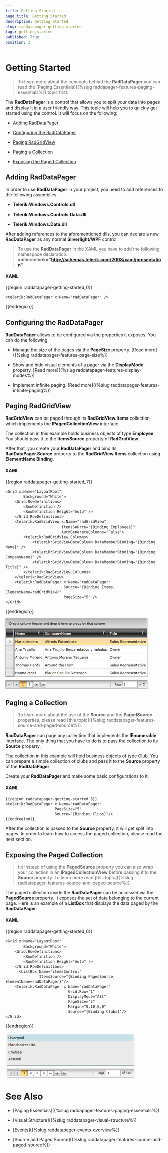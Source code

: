 ```yaml
---
title: Getting Started
page_title: Getting Started
description: Getting Started
slug: raddatapager-getting-started
tags: getting,started
published: True
position: 3
---
```


# Getting Started

>To learn more about the concepts behind the __RadDataPager__ you can read the [Paging Essentials]({%slug raddapager-features-paging-essentials%}) topic first.

The __RadDataPager__ is a control that allows you to split your data into pages and display it in a user friendly way. This topic will help you to quickly get started using the control. It will focus on the following:

* [Adding RadDataPager](#Creating_a_RadDataPager)

* [Configuring the RadDataPager](#Configuring_the_RadDataPager)

* [Paging RadGridView](#Paging_RadGridView)

* [Paging a Collection](#Paging_a_Collection)

* [Exposing the Paged Collection](#Exposing_the_Paged_Collection)

## Adding RadDataPager

In order to use __RadDataPager__ in your project, you need to add references to the following assemblies:

* __Telerik.Windows.Controls.dll__

* __Telerik.Windows.Controls.Data.dll__

* __Telerik.Windows.Data.dll__

After adding references to the aforementioned dlls, you can declare a new __RadDataPager__ as any normal __Silverlight/WPF__ control.

>To use the __RadDataPager__ in the XAML you have to add the following namespace declaration: __xmlns:telerik="http://schemas.telerik.com/2008/xaml/presentation"__ 

#### __XAML__

{{region raddatapager-getting-started_0}}

	<telerik:RadDataPager x:Name="radDataPager" />
{{endregion}}

## Configuring the RadDataPager

__RadDataPager__ allows to be configured via the properties it exposes. You can do the following:

* Manage the size of the pages via the __PageSize__ property. [Read more]({%slug raddatapager-features-page-size%})

* Show and hide visual elements of a pager via the __DisplayMode__ property. [Read more]({%slug raddatapager-features-display-modes%})

* Implement infinite paging. [Read more]({%slug raddatapager-features-infinite-paging%})

## Paging RadGridView

__RadGridView__ can be paged through its __RadGridView.Items__ collection which implements the __IPagedCollectionView__ interface.
          

The collection in this example holds business objects of type __Employee__. You should pass it to the __ItemsSource__ property of __RadGridView__.
         

After that, you create your __RadDataPager__ and bind its __RadDataPager.Source__ property to the __RadGridView.Items__ collection using __ElementName Binding__.
        

#### __XAML__

{{region raddatapager-getting-started_7}}

	<Grid x:Name="LayoutRoot"
	        Background="White">    
	    <Grid.RowDefinitions>
	        <RowDefinition />
	        <RowDefinition Height="Auto" />
	    </Grid.RowDefinitions>
	    <telerik:RadGridView x:Name="radGridView"
	                         ItemsSource="{Binding Employees}"
	                         AutoGenerateColumns="False">
	        <telerik:RadGridView.Columns>
	            <telerik:GridViewDataColumn DataMemberBinding="{Binding Name}" />
	            <telerik:GridViewDataColumn DataMemberBinding="{Binding CompanyName}" />
	            <telerik:GridViewDataColumn DataMemberBinding="{Binding Title}" />
	        </telerik:RadGridView.Columns>
	    </telerik:RadGridView>
	    <telerik:RadDataPager x:Name="radDataPager"
	                          Source="{Binding Items, ElementName=radGridView}"
	                          PageSize="5" />
	</Grid>
{{endregion}}

 ![](images/RadDataPager_GettingStarted_01.png)

## Paging a Collection

>To learn more about the use of the __Source__ and the __PagedSource__ properties, please read [this topic]({%slug raddatapager-features-source-and-paged-source%}).
          

__RadDataPager__ can page any collection that implements the __IEnumerable__ interface. The only thing that you have to do is to pass the collection to its __Source__ property.
        

The collection in this example will hold business objects of type Club. You can prepare a simple collection of clubs and pass it to the __Source__ property of the __RadDataPager__.
        

Create your __RadDataPager__ and make some basic configurations to it.
        

#### __XAML__

	{{region raddatapager-getting-started_3}}
	<telerik:RadDataPager x:Name="radDataPager"
	                      PageSize="5" 
	                      Source="{Binding Clubs}"/>
	{{endregion}}



After the collection is passed to the __Source__ property, it will get split into pages. In order to learn how to access the paged collection, please read the next section.
        

## Exposing the Paged Collection

>tip Instead of using the __PagedSource__ property you can also wrap your collection in an __IPagedCollectionView__ before passing it to the __Source__ property. To learn more read [this topic]({%slug raddatapager-features-source-and-paged-source%}).

The paged collection inside the __RadDataPager__ can be accessed via the __PagedSource__ property. It exposes the set of data belonging to the current page. Here is an example of a __ListBox__ that displays the data paged by the __RadDataPager__.

#### __XAML__

{{region raddatapager-getting-started_6}}

	<Grid x:Name="LayoutRoot"
	        Background="White">
	    <Grid.RowDefinitions>
	        <RowDefinition />
	        <RowDefinition Height="Auto" />
	    </Grid.RowDefinitions>
	      <ListBox Name="itemsControl"
	               ItemsSource="{Binding PagedSource, ElementName=radDataPager}"/>
	    <telerik:RadDataPager x:Name="radDataPager"
	                            Grid.Row="1"
	                            DisplayMode="All"
	                            PageSize="5"                          
	                            Margin="0,10,0,0" 
	                            Source="{Binding Clubs}"/>
	</Grid>
{{endregion}}

 ![Rad Data Pager Getting Started 02](images/RadDataPager_GettingStarted_02.PNG)

# See Also

 * [Paging Essentials]({%slug raddapager-features-paging-essentials%})

 * [Visual Structure]({%slug raddatapager-visual-structure%})

 * [Events]({%slug raddatapager-events-overview%})

 * [Source and Paged Source]({%slug raddatapager-features-source-and-paged-source%})
